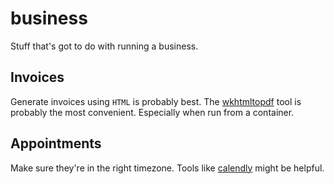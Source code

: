 # business
Stuff that's got to do with running a business.

## Invoices
Generate invoices using `HTML` is probably best. The
[wkhtmltopdf](http://wkhtmltopdf.org/) tool is probably the most convenient.
Especially when run from a container.

## Appointments
Make sure they're in the right timezone. Tools like
[calendly](https://calendly.com/) might be helpful.

